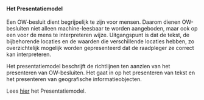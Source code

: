 #### Het Presentatiemodel

Een OW-besluit dient begrijpelijk te zijn voor mensen. Daarom dienen
OW-besluiten niet alleen machine-leesbaar te worden aangeboden, maar ook op een
voor de mens te interpreteren wijze. Uitgangspunt is dat de tekst, de
bijbehorende locaties en de waarden die verschillende locaties hebben, zo
overzichtelijk mogelijk worden gepresenteerd dat de raadpleger ze correct kan
interpreteren.

Het presentatiemodel beschrijft de richtlijnen ten aanzien van het presenteren
van OW-besluiten. Het gaat in op het presenteren van tekst en het presenteren
van geografische informatieobjecten.

Lees [hier](https://www.geonovum.nl/geo-standaarden/omgevingswet/STOPTPOD) het Presentatiemodel.
